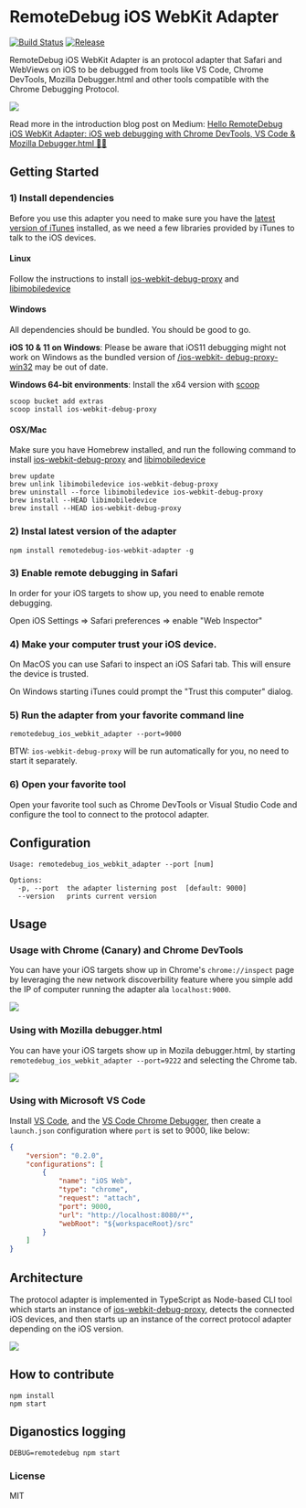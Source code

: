 # RemoteDebug iOS WebKit Adapter

[![Build Status](https://travis-ci.org/RemoteDebug/remotedebug-ios-webkit-adapter.svg?branch=master)](https://travis-ci.org/RemoteDebug/remotedebug-ios-webkit-adapter) <a href="https://github.com/RemoteDebug/remotedebug-ios-webkit-adapter/releases"><img src="https://img.shields.io/github/release/RemoteDebug/remotedebug-ios-webkit-adapter.svg" alt="Release"></a>

RemoteDebug iOS WebKit Adapter is an protocol adapter that Safari and WebViews on iOS to be debugged from tools like VS Code, Chrome DevTools, Mozilla Debugger.html and other tools compatible with the Chrome Debugging Protocol.

![](.readme/overview.png)

Read more in the introduction blog post on Medium: [Hello RemoteDebug iOS WebKit Adapter: iOS web debugging with Chrome DevTools, VS Code & Mozilla Debugger.html 📡📱](https://medium.com/@auchenberg/hello-remotedebug-ios-webkit-adapter-ios-web-debugging-with-chrome-devtools-vs-code-mozilla-2a8553df7465)

## Getting Started

### 1) Install dependencies

Before you use this adapter you need to make sure you have the [latest version of iTunes](http://www.apple.com/itunes/download/) installed, as we need a few libraries provided by iTunes to talk to the iOS devices.

#### Linux

Follow the instructions to install [ios-webkit-debug-proxy](https://github.com/google/ios-webkit-debug-proxy#installation)  and [libimobiledevice](https://github.com/libimobiledevice/libimobiledevice)

#### Windows
All dependencies should be bundled. You should be good to go. 

**iOS 10 & 11 on Windows**: Please be aware that iOS11 debugging might not work on Windows as the bundled version of [/ios-webkit- debug-proxy-win32](https://github.com/artygus/ios-webkit-debug-proxy-win32) may be out of date.

**Windows 64-bit environments**:
Install the x64 version with [scoop](http://scoop.sh/)
```
scoop bucket add extras
scoop install ios-webkit-debug-proxy
```

#### OSX/Mac
Make sure you have Homebrew installed, and run the following command to install [ios-webkit-debug-proxy](https://github.com/google/ios-webkit-debug-proxy) and [libimobiledevice](https://github.com/libimobiledevice/libimobiledevice)

```
brew update
brew unlink libimobiledevice ios-webkit-debug-proxy
brew uninstall --force libimobiledevice ios-webkit-debug-proxy
brew install --HEAD libimobiledevice
brew install --HEAD ios-webkit-debug-proxy
```

### 2) Instal latest version of the adapter

```
npm install remotedebug-ios-webkit-adapter -g
```

### 3) Enable remote debugging in Safari
In order for your iOS targets to show up, you need to enable remote debugging.

Open iOS Settings => Safari preferences => enable "Web Inspector"

### 4) Make your computer trust your iOS device.

On MacOS you can use Safari to inspect an iOS Safari tab. This will ensure the device is trusted.

On Windows starting iTunes could prompt the "Trust this computer" dialog.

### 5) Run the adapter from your favorite command line

```
remotedebug_ios_webkit_adapter --port=9000
```

BTW: `ios-webkit-debug-proxy` will be run automatically for you, no need to start it separately.


### 6) Open your favorite tool

Open your favorite tool such as Chrome DevTools or Visual Studio Code and configure the tool to connect to the protocol adapter.

## Configuration

```
Usage: remotedebug_ios_webkit_adapter --port [num]

Options:
  -p, --port  the adapter listerning post  [default: 9000]
  --version   prints current version

```

## Usage
### Usage with Chrome (Canary) and Chrome DevTools

You can have your iOS targets show up in Chrome's `chrome://inspect` page by leveraging the new network discoverbility feature where you simple add the IP of computer running the adapter ala `localhost:9000`.

![](.readme/chrome_inspect.png)

### Using with Mozilla debugger.html

You can have your iOS targets show up in Mozila debugger.html, by starting `remotedebug_ios_webkit_adapter --port=9222` and selecting the Chrome tab.

![](.readme/debugger_html.png)

### Using with Microsoft VS Code

Install [VS Code](https:/code.visualstudio.com), and the [VS Code Chrome Debugger](https://marketplace.visualstudio.com/items?itemName=msjsdiag.debugger-for-chrome), then create a `launch.json` configuration where `port` is set to 9000, like below:

```json
{
    "version": "0.2.0",
    "configurations": [
        {
            "name": "iOS Web",
            "type": "chrome",
            "request": "attach",
            "port": 9000,
            "url": "http://localhost:8080/*",
            "webRoot": "${workspaceRoot}/src"
        }
    ]
}
```

## Architecture
The protocol adapter is implemented in TypeScript as Node-based CLI tool which starts an instance of [ios-webkit-debug-proxy](https://github.com/google/ios-webkit-debug-proxy), detects the connected iOS devices, and then starts up an instance of the correct protocol adapter depending on the iOS version.

![](.readme/architecture.png)

## How to contribute

```
npm install
npm start
```

## Diganostics logging

```
DEBUG=remotedebug npm start
```

### License
MIT
